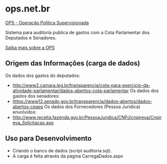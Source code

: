 # ops.net.br
<a href="http://www.ops.net.br">OPS - Operação Política Supervisionada</a>

Sistema para auditoria publica de gastos com a Cota Parlamentar dos Deputados e Senadores.

<a href="http://luciobig.com.br/o-que-e-ops/">Saiba mais sobre a OPS</a>

## Origem das Informações (carga de dados)
Os dados dos gastos do deputados:
- http://www2.camara.leg.br/transparencia/cota-para-exercicio-da-atividade-parlamentar/dados-abertos-cota-parlamentar
Os dados dos gastos dos senadores:
- https://www12.senado.gov.br/transparencia/dados-abertos/dados-abertos-ceaps
Os dados dos Fornecedores (Pessoa Juridica) envolvidos:
- http://www.receita.fazenda.gov.br/PessoaJuridica/CNPJ/cnpjreva/Cnpjreva_Solicitacao.asp

## Uso para Desenvolvimento
- Criando o banco de dados (script auditoria.sql).
- A carga é feita através da página CarregaDados.aspx
